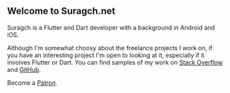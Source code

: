 ## Welcome to Suragch.net

Suragch is a Flutter and Dart developer with a background in Android and iOS.

Although I'm somewhat choosy about the freelance projects I work on, if you have an interesting project I'm open to looking at it, especially if it involves Flutter or Dart. You can find samples of my work on [Stack Overflow](https://stackoverflow.com/users/3681880/suragch) and [GitHub](https://github.com/suragch).

Become a [Patron](https://www.patreon.com/user?u=32145209).
